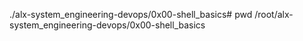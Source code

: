 ./alx-system_engineering-devops/0x00-shell_basics# pwd
/root/alx-system_engineering-devops/0x00-shell_basics